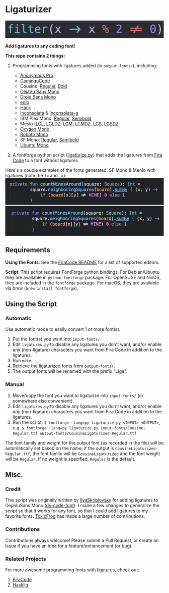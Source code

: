 # Ligaturizer #

![](images/banner.png)

**Add ligatures to any coding font!**

**This repo contains 2 things:**

1.  Programming fonts with ligatures added (in `output-fonts/`), including:
    * [Anonymous Pro](output-fonts/LigaAnonymous_Pro.ttf)  
    * [CamingoCode](output-fonts/LigaCamingoCode-Regular.ttf)  
    * Cousine: [Regular](output-fonts/LigaCousine-Regular.ttf), [Bold](output-fonts/LigaCousine-Bold.ttf)  
    * [DejaVu Sans Mono](output-fonts/LigaDejaVuSansMono.ttf)  
    * [Droid Sans Mono](output-fonts/LigaDroidSansMono.ttf)  
    * [edlo](output-fonts/Ligaedlo.ttf)  
    * [Hack](output-fonts/LigaHack-Regular.ttf)  
    * [Inconsolata](output-fonts/LigaInconsolata-Regular.ttf) & [Inconsolata-g](output-fonts/LigaInconsolata-g.ttf)  
    * IBM Plex Mono: [Regular](output-fonts/LigaIBMPlexMono-Regular.ttf), [Semibold](output-fonts/LigaIBMPlexMono-SemiBold.ttf)  
    * Meslo ([LGL](output-fonts/LigaMesloLGL-Regular.ttf), [LGLDZ](output-fonts/LigaMesloLGLDZ-Regular.ttf), [LGM](output-fonts/LigaMesloLGM-Regular.ttf), [LGMDZ](output-fonts/LigaMesloLGMDZ-Regular.ttf), [LGS](output-fonts/LigaMesloLGS-Regular.ttf), [LGSDZ](output-fonts/LigaMesloLGSDZ-Regular.ttf)  
    * [Oxygen Mono](output-fonts/LigaOxygenMono-Regular.ttf)  
    * [Roboto Mono](output-fonts/LigaRobotoMono-Regular.ttf)  
    * SF Mono: [Regular](output-fonts/LigaSFMono-Regular.ttf), [Semibold](output-fonts/LigaSFMono-Semibold.ttf)  
    * [Ubuntu Mono](output-fonts/LigaUbuntuMono-Regular.ttf)  

2.  A fontforge python script ([ligaturize.py](ligaturize.py)) that adds the ligatures from [Fira Code](https://github.com/tonsky/FiraCode) to a font without ligatures

Here's a couple examples of the fonts generated: SF Mono & Menlo with ligatures (note the `!=` and `->`):
![](images/sf-mono.png)
![](images/menlo.png)

## Requirements ##
**Using the Fonts**: See the [FiraCode README](https://github.com/tonsky/FiraCode) for a list of supported editors.

**Script**: This script requires FontForge python bindings. For Debian/Ubuntu they are available in `python-fontforge` package. For OpenSUSE and NixOS, they are included in the `fontforge` package. For macOS, they are available via brew (`brew install fontforge`).

## Using the Script ##
### Automatic ###

Use automatic mode to easily convert 1 or more font(s).

1. Put the font(s) you want into `input-fonts/`.
2.  Edit `ligatures.py` to disable any ligatures you don't want, and/or enable any (non-ligature) characters you want from Fira Code in addition to the ligatures.
3. Run `make`.
4. Retrieve the ligaturized fonts from `output-fonts/`.
5. The output fonts will be renamed with the prefix "Liga".

### Manual ###

1.  Move/copy the font you want to ligaturize into `input-fonts/` (or somewhere else convenient).
2.  Edit `ligatures.py` to disable any ligatures you don't want, and/or enable any (non-ligature) characters you want from Fira Code in addition to the ligatures.
3.  Run the script: `$ fontforge -lang=py ligaturize.py <INPUT> <OUTPUT>`, e.g. `$ fontforge -lang=py ligaturize.py input-fonts/Cousine-Regular.ttf output-fonts/CousineLigaturized-Regular.ttf`

The font family and weight for the output font (as recorded in the file) will be automatically set based on the name; if the output is `CousineLigaturized-Regular.ttf`, the font family will be `CousineLigaturized` and the font weight will be `Regular`. If no weight is specified, `Regular` is the default.

## Misc. ##
### Credit ###
This script was originally written by [IlyaSkriblovsky](https://github.com/IlyaSkriblovsky) for adding ligatures to DejaVuSans Mono ([dv-code-font](https://github.com/IlyaSkriblovsky/dv-code-font)). I made a few changes to generalize the script so that it works for any font, so that I could add ligatures to my favorite fonts. [ToxicFrog](https://github.com/ToxicFrog) has made a large number of contributions.

### Contributions ###
Contributions always welcome! Please submit a Pull Request, or create an Issue if you have an idea for a feature/enhancement (or bug).

### Related Projects ###
For more awesome programming fonts with ligatures, check out:  
1. [FiraCode](https://github.com/tonsky/FiraCode)  
2. [Hasklig](https://github.com/i-tu/Hasklig)  
